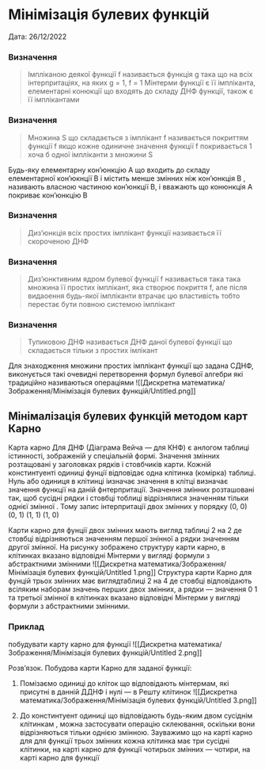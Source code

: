 # Мінімізація булевих функцій

Дата: 26/12/2022

### Визначення

> Імпліканою деякої функції  f називається функція g така що на всіх інтерпритаціях, на яких g = 1, f = 1 Мінтерми функції є її імпліканта, елементарні конюкції що входять до складу ДНФ функції, також є її імплікантами
> 

### Визначення

> Множина S що складається з імплікант f називається покриттям функції f якщо кожне одиничне значення функції f покривається 1 хоча б одної імпліканти з множини S
> 

Будь-яку елементарну кон’юнкцію А що входить до складу елементарної кон’юкнції В і містить менше змінних ніж кон’юнкція В , називають власною частиною кон’юнкції В, і вважають що конюнкція А покриває кон’юнкцію В

### Визначення

> Диз’юнкція всіх простих імплікант функції називається її скороченою ДНФ
> 

### Визначення

> Диз’юнктивним ядром булевої функції f називається така така множина її простих імплікант, яка створює покриття f, але після видаоення будь-якої імпліканти втрачає цю властивість тобто перестає бути повною системою імплікант
> 

### Визначення

> Тупиковою ДНФ називається ДНФ даної булевої функції що складається тільки з простих імлікант
> 

Для знаходження множини простих імплікант функції що задана СДНФ, виконується такі очевидні перетворення формул булевої алгебри які традиційно називаються операціями 
![[Дискретна математика/Зображення/Мінімізація булевих функцій/Untitled.png]]
## Мінімалізація булевих функцій методом карт Карно

Карта карно Для ДНФ (Діаграма Вейча — для КНФ) є анлогом таблиці істинності, зображеній у спеціальній формі. Значення змінних розтащовані у заголовках рядків і стовбчиків карти. Кожній констинтуенті одиниці фунції відповідає одна клітинка (комірка) таблиці. Нуль або одиниця в клітинці іизначає значення в клітці визначає значення функції на даній фнтерпритації. Значення змінних розташовані так, щоб сусідні рядки і стовбці тоблиці відрізнялися значенням тільки однієї змінної . Тому запис інтерпритації двох змінних у порядку (0, 0) (0, 1) (1, 1) (1, 0)

Карти карно для фунції двох змінних мають вигляд таблиці 2 на 2 де стовбці відрізняються значенням першої знінної а рядки значенням другої змінної. На рисунку зображено структуру карти карно, в клітинках вказано відповідні Мінтерми у вигляді формули з абстрактними змінними
![[Дискретна математика/Зображення/Мінімізація булевих функцій/Untitled 1.png]]
Структура карти Карно для фунцій трьох змінних має виглядтаблиці 2 на 4 де стовбці відповідають всіляким наборам значень перших двох змінних, а рядки — значення 0 1 та третьої змінної  в клітинках вказано відповідні Мінтерми у вигляді формули з абстрактними змінними.

### Приклад

побудувати карту карно для функції 
![[Дискретна математика/Зображення/Мінімізація булевих функцій/Untitled 2.png]]

Розв’язок. Побудова карти Карно для заданої функції: 

1. Помізаємо одиниці до кліток що відповідають мінтермам, які присутні в данній ДДНФ і нулі — в Решту клітинок
![[Дискретна математика/Зображення/Мінімізація булевих функцій/Untitled 3.png]]

1. До констинтуент одиниці що відповідають будь-яким двом сусіднім клітинкам , можна застосувати операцію склеювання, оскільки вони відрізняються тільки однією змінною. Зауважимо що на карті карно для для функції трьох змінних кожна клітинка має три сусідні клітинки, на карті карно для функції чотирьох змінних — чотири, на карті карно для функції